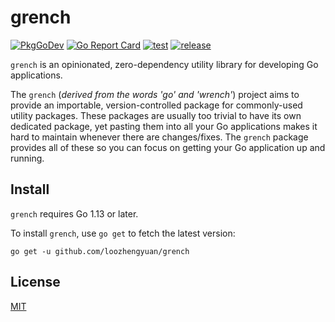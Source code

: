 # grench

[![PkgGoDev](https://pkg.go.dev/badge/github.com/loozhengyuan/grench)](https://pkg.go.dev/github.com/loozhengyuan/grench)
[![Go Report Card](https://goreportcard.com/badge/github.com/loozhengyuan/grench)](https://goreportcard.com/report/github.com/loozhengyuan/grench)
[![test](https://github.com/loozhengyuan/grench/workflows/test/badge.svg)](https://github.com/loozhengyuan/grench/actions?query=workflow%3Atest)
[![release](https://github.com/loozhengyuan/grench/workflows/release/badge.svg)](https://github.com/loozhengyuan/grench/actions?query=workflow%3Arelease)

`grench` is an opinionated, zero-dependency utility library for developing Go applications.

The `grench` (_derived from the words 'go' and 'wrench'_) project aims to provide an importable, version-controlled package for commonly-used utility packages. These packages are usually too trivial to have its own dedicated package, yet pasting them into all your Go applications makes it hard to maintain whenever there are changes/fixes. The `grench` package provides all of these so you can focus on getting your Go application up and running.

## Install

`grench` requires Go 1.13 or later.

To install `grench`, use `go get` to fetch the latest version:

```shell
go get -u github.com/loozhengyuan/grench
```

## License

[MIT](https://choosealicense.com/licenses/mit/)
